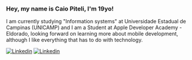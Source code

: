 ### Hey, my name is Caio Piteli, I'm 19yo!

I am currently studying "Information systems" at Universidade Estadual de Campinas (UNICAMP) and I am a Student at Apple Developer Academy - Eldorado, looking forward on learning more about mobile development, although I like everything that has to do with technology.

[![Linkedin](https://img.shields.io/badge/Gmail-D14836?style=for-the-badge&logo=gmail&logoColor=white)](mailto:caiogpiteli@gmail.com)
[![Linkedin](https://img.shields.io/badge/LinkedIn-0077B5?style=for-the-badge&logo=linkedin&logoColor=white)](https://www.linkedin.com/in/caio-piteli/)
